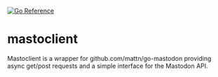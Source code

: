 [![Go Reference](https://pkg.go.dev/badge/github.com/rmrfslashbin/mastoclient.svg)](https://pkg.go.dev/github.com/rmrfslashbin/mastoclient)

# mastoclient
Mastoclient is a wrapper for github.com/mattn/go-mastodon providing async get/post requests and a simple interface for the Mastodon API.